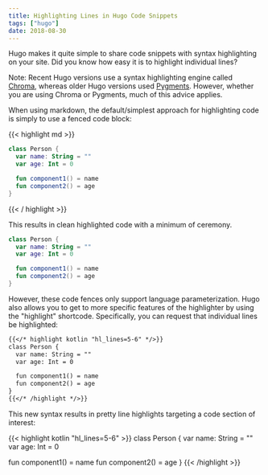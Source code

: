 ```yaml
---
title: Highlighting Lines in Hugo Code Snippets
tags: ["hugo"]
date: 2018-08-30
---
```


Hugo makes it quite simple to share code snippets with syntax highlighting on your site. Did you know how easy it is to highlight individual lines?

<!-- more -->

Note: Recent Hugo versions use a syntax highlighting engine called [Chroma](https://github.com/alecthomas/chroma), whereas older Hugo versions used [Pygments](TODO). However, whether you are using Chroma or Pygments, much of this advice applies.

When using markdown, the default/simplest approach for highlighting code is simply to use a fenced code block:

{{< highlight md >}}
``` kotlin
class Person {
  var name: String = ""
  var age: Int = 0

  fun component1() = name
  fun component2() = age
}
```
{{< / highlight >}}

This results in clean highlighted code with a minimum of ceremony.

```kotlin
class Person {
  var name: String = ""
  var age: Int = 0

  fun component1() = name
  fun component2() = age
}
```

However, these code fences only support language parameterization. Hugo also allows you to get to more specific features of the highlighter by using the "highlight" shortcode. Specifically, you can request that individual lines be highlighted:

```md
{{</* highlight kotlin "hl_lines=5-6" */>}}
class Person {
  var name: String = ""
  var age: Int = 0

  fun component1() = name
  fun component2() = age
}
{{</* /highlight */>}}
```

This new syntax results in pretty line highlights targeting a code section of interest:

{{< highlight kotlin "hl_lines=5-6" >}}
class Person {
  var name: String = ""
  var age: Int = 0

  fun component1() = name
  fun component2() = age
}
{{< /highlight >}}
